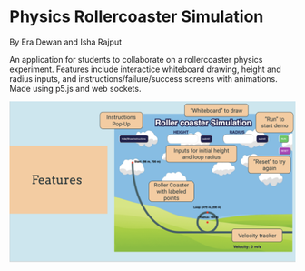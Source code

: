 # Physics Rollercoaster Simulation 
By Era Dewan and Isha Rajput 

An application for students to collaborate on a rollercoaster physics experiment. Features include interactice whiteboard drawing, height and radius inputs, and  instructions/failure/success screens with animations. Made using p5.js and web sockets. 

![Image of App](https://github.com/eradewan/physicsSim/blob/master/physsim1.png)
